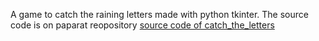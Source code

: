 A game to catch the raining letters made with python tkinter. The source code is on paparat reopository
[source code of catch_the_letters](https://github.com/mohammadpmf/paparat/blob/main/main/7_tkinter/s88_catch_the_letters.py)

